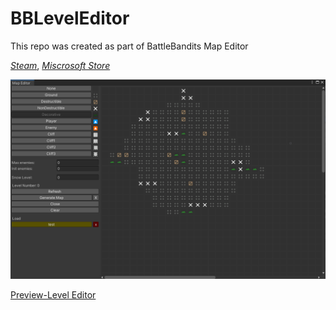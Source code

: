 # BBLevelEditor
 This repo was created as part of BattleBandits Map Editor
 
 [*Steam*](https://store.steampowered.com/app/1224050),
 [*Miscrosoft Store*](https://www.microsoft.com/p/battle-bandits/9njgjs05c5db)
 
 ![Screenshot](Screenshot.png)
 
 [Preview-Level Editor](https://youtu.be/BU-DPIEHdh0)
